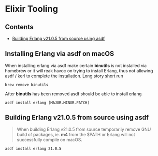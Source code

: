 # Elixir Tooling

<a id="contents"></a>

## Contents

- [Building Erlang v21.0.5 from source using asdf](#building-erlang-from-source-using-asdf)

## Installing Erlang via asdf on macOS

When installing erlang via asdf make certain **binutils** is not installed via homebrew or it will reak havoc on trying to install Erlang, thus not allowing asdf / kerl to complete the installation.  Long story short run

```shell
brew remove binutils
```

After **binutils** has been removed asdf should be able to install erlang

```shell
asdf install erlang [MAJOR.MINOR.PATCH]
```

<a id="building-erlang-from-source-using-asdf"></a>

## Building Erlang v21.0.5 from source using asdf

> When building Erlang v21.0.5 from source temporarily remove GNU build of packages, ie. **m4** from the $PATH or Erlang will not successfully compile on macOS.

```shell
asdf install erlang 21.0.5
```
